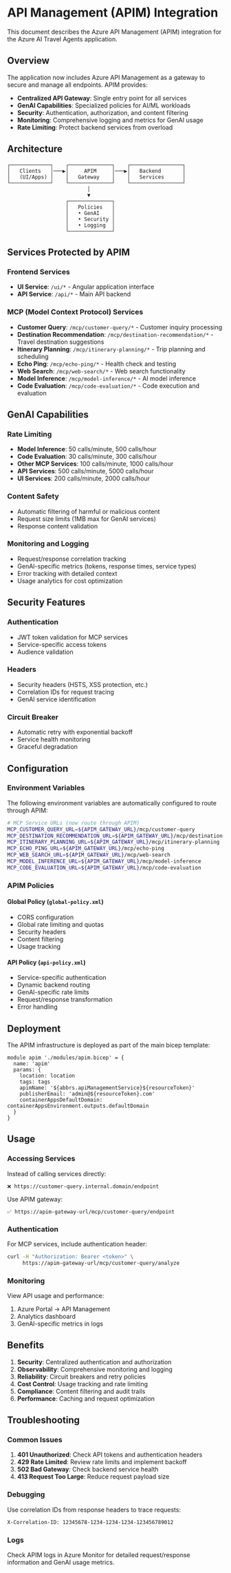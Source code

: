 # API Management (APIM) Integration

This document describes the Azure API Management (APIM) integration for the Azure AI Travel Agents application.

## Overview

The application now includes Azure API Management as a gateway to secure and manage all endpoints. APIM provides:

- **Centralized API Gateway**: Single entry point for all services
- **GenAI Capabilities**: Specialized policies for AI/ML workloads
- **Security**: Authentication, authorization, and content filtering
- **Monitoring**: Comprehensive logging and metrics for GenAI usage
- **Rate Limiting**: Protect backend services from overload

## Architecture

```
┌─────────────┐    ┌──────────────┐    ┌─────────────────┐
│   Clients   │───▶│     APIM     │───▶│   Backend       │
│   (UI/Apps) │    │   Gateway    │    │   Services      │
└─────────────┘    └──────────────┘    └─────────────────┘
                          │
                          ▼
                   ┌──────────────┐
                   │   Policies   │
                   │   • GenAI    │
                   │   • Security │
                   │   • Logging  │
                   └──────────────┘
```

## Services Protected by APIM

### Frontend Services
- **UI Service**: `/ui/*` - Angular application interface
- **API Service**: `/api/*` - Main API backend

### MCP (Model Context Protocol) Services
- **Customer Query**: `/mcp/customer-query/*` - Customer inquiry processing
- **Destination Recommendation**: `/mcp/destination-recommendation/*` - Travel destination suggestions
- **Itinerary Planning**: `/mcp/itinerary-planning/*` - Trip planning and scheduling
- **Echo Ping**: `/mcp/echo-ping/*` - Health check and testing
- **Web Search**: `/mcp/web-search/*` - Web search functionality
- **Model Inference**: `/mcp/model-inference/*` - AI model inference
- **Code Evaluation**: `/mcp/code-evaluation/*` - Code execution and evaluation

## GenAI Capabilities

### Rate Limiting
- **Model Inference**: 50 calls/minute, 500 calls/hour
- **Code Evaluation**: 30 calls/minute, 300 calls/hour
- **Other MCP Services**: 100 calls/minute, 1000 calls/hour
- **API Services**: 500 calls/minute, 5000 calls/hour
- **UI Services**: 200 calls/minute, 2000 calls/hour

### Content Safety
- Automatic filtering of harmful or malicious content
- Request size limits (1MB max for GenAI services)
- Response content validation

### Monitoring and Logging
- Request/response correlation tracking
- GenAI-specific metrics (tokens, response times, service types)
- Error tracking with detailed context
- Usage analytics for cost optimization

## Security Features

### Authentication
- JWT token validation for MCP services
- Service-specific access tokens
- Audience validation

### Headers
- Security headers (HSTS, XSS protection, etc.)
- Correlation IDs for request tracing
- GenAI service identification

### Circuit Breaker
- Automatic retry with exponential backoff
- Service health monitoring
- Graceful degradation

## Configuration

### Environment Variables
The following environment variables are automatically configured to route through APIM:

```bash
# MCP Service URLs (now route through APIM)
MCP_CUSTOMER_QUERY_URL=${APIM_GATEWAY_URL}/mcp/customer-query
MCP_DESTINATION_RECOMMENDATION_URL=${APIM_GATEWAY_URL}/mcp/destination-recommendation
MCP_ITINERARY_PLANNING_URL=${APIM_GATEWAY_URL}/mcp/itinerary-planning
MCP_ECHO_PING_URL=${APIM_GATEWAY_URL}/mcp/echo-ping
MCP_WEB_SEARCH_URL=${APIM_GATEWAY_URL}/mcp/web-search
MCP_MODEL_INFERENCE_URL=${APIM_GATEWAY_URL}/mcp/model-inference
MCP_CODE_EVALUATION_URL=${APIM_GATEWAY_URL}/mcp/code-evaluation
```

### APIM Policies

#### Global Policy (`global-policy.xml`)
- CORS configuration
- Global rate limiting and quotas
- Security headers
- Content filtering
- Usage tracking

#### API Policy (`api-policy.xml`)
- Service-specific authentication
- Dynamic backend routing
- GenAI-specific rate limits
- Request/response transformation
- Error handling

## Deployment

The APIM infrastructure is deployed as part of the main bicep template:

```bicep
module apim './modules/apim.bicep' = {
  name: 'apim'
  params: {
    location: location
    tags: tags
    apimName: '${abbrs.apiManagementService}${resourceToken}'
    publisherEmail: 'admin@${resourceToken}.com'
    containerAppsDefaultDomain: containerAppsEnvironment.outputs.defaultDomain
  }
}
```

## Usage

### Accessing Services

Instead of calling services directly:
```
❌ https://customer-query.internal.domain/endpoint
```

Use APIM gateway:
```
✅ https://apim-gateway-url/mcp/customer-query/endpoint
```

### Authentication

For MCP services, include authentication header:
```bash
curl -H "Authorization: Bearer <token>" \
     https://apim-gateway-url/mcp/customer-query/analyze
```

### Monitoring

View API usage and performance:
1. Azure Portal → API Management
2. Analytics dashboard
3. GenAI-specific metrics in logs

## Benefits

1. **Security**: Centralized authentication and authorization
2. **Observability**: Comprehensive monitoring and logging
3. **Reliability**: Circuit breakers and retry policies
4. **Cost Control**: Usage tracking and rate limiting
5. **Compliance**: Content filtering and audit trails
6. **Performance**: Caching and request optimization

## Troubleshooting

### Common Issues

1. **401 Unauthorized**: Check API tokens and authentication headers
2. **429 Rate Limited**: Review rate limits and implement backoff
3. **502 Bad Gateway**: Check backend service health
4. **413 Request Too Large**: Reduce request payload size

### Debugging

Use correlation IDs from response headers to trace requests:
```bash
X-Correlation-ID: 12345678-1234-1234-1234-123456789012
```

### Logs

Check APIM logs in Azure Monitor for detailed request/response information and GenAI usage metrics.